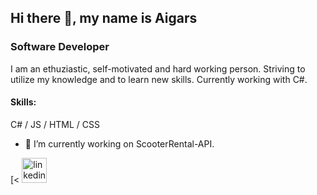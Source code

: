 ## Hi there 👋, my name is Aigars
### Software Developer
I am an ethuziastic, self-motivated and hard working person. Striving to utilize my knowledge and to learn new skills. Currently working with C#.

#### Skills: 
C# / JS / HTML / CSS

- 🔭 I’m currently working on ScooterRental-API. 


[<  [<img src='https://cdn.jsdelivr.net/npm/simple-icons@3.0.1/icons/linkedin.svg' alt='linkedin' height='40'>](https://www.linkedin.com/in/aigarsmaskalans/)  


